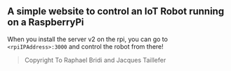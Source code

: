 ## A simple website to control an IoT Robot running on a RaspberryPi

When you install the server v2 on the rpi, you can go to `<rpiIPAddress>:3000` and control the robot from there!

> Copyright To Raphael Bridi and Jacques Taillefer
